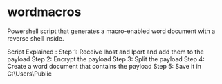 # wordmacros
Powershell script that generates a macro-enabled word document with a reverse shell inside.

Script Explained :
Step 1:
Receive lhost and lport and add them to the payload
Step 2:
Encrypt the payload
Step 3:
Split the payload
Step 4:
Create a word document that contains the payload
Step 5:
Save it in C:\Users\Public

